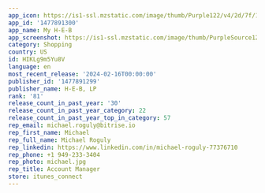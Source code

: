 ```yaml
---
app_icon: https://is1-ssl.mzstatic.com/image/thumb/Purple122/v4/2d/7f/11/2d7f11be-3e3f-e712-ac9e-4d5b6835aa8f/AppIcon-0-0-1x_U007ephone-0-0-85-220.png/1024x1024bb.png
app_id: '1477891300'
app_name: My H-E-B
app_screenshot: https://is1-ssl.mzstatic.com/image/thumb/PurpleSource126/v4/43/9f/46/439f4651-07f2-a260-c46b-afbc9e3286db/5f474d09-40d7-43eb-8c01-345c88341619_Artboard_2.png/1284x2778bb.png
category: Shopping
country: US
id: HIKLg9m5Yu8V
language: en
most_recent_release: '2024-02-16T00:00:00'
publisher_id: '1477891299'
publisher_name: H-E-B, LP
rank: '81'
release_count_in_past_year: '30'
release_count_in_past_year_category: 22
release_count_in_past_year_top_in_category: 57
rep_email: michael.roguly@bitrise.io
rep_first_name: Michael
rep_full_name: Michael Roguly
rep_linkedin: https://www.linkedin.com/in/michael-roguly-77376710
rep_phone: +1 949-233-3404
rep_photo: michael.jpg
rep_title: Account Manager
store: itunes_connect
---
```

